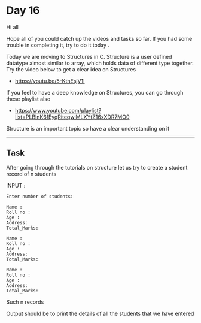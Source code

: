 # Day 16


Hi all

Hope all of you could catch up the videos and tasks so far. If you had some trouble in completing it, try to do it today .

Today we are moving to Structures in C. Structure is a user defined datatype almost similar to array,  which holds data of different type together. Try the video below to get a clear idea on Structures

- https://youtu.be/5-KthEsjV1I

If you feel to have a deep knowledge on Structures, you can go through these playlist also

- https://www.youtube.com/playlist?list=PLBlnK6fEyqRiteqwlMLXYtZ16xXDR7MO0

Structure is an important topic so have a clear understanding on it

----
## Task


After going through the tutorials on structure let us try to create a student record of n students

INPUT :

	Enter number of students: 

	Name : 
	Roll no :
	Age :
	Address:
	Total_Marks:

	Name : 
	Roll no :
	Age :
	Address:
	Total_Marks:

	Name : 
	Roll no :
	Age :
	Address:
	Total_Marks:

Such n records 

Output should be to print the details of all the students that we have entered
